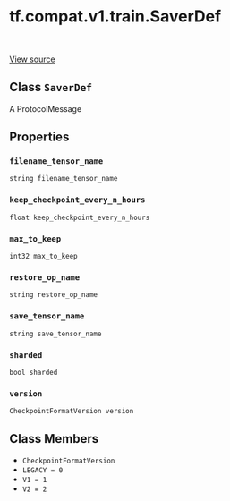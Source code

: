 <div itemscope itemtype="http://developers.google.com/ReferenceObject">
<meta itemprop="name" content="tf.compat.v1.train.SaverDef" />
<meta itemprop="path" content="Stable" />
<meta itemprop="property" content="filename_tensor_name"/>
<meta itemprop="property" content="keep_checkpoint_every_n_hours"/>
<meta itemprop="property" content="max_to_keep"/>
<meta itemprop="property" content="restore_op_name"/>
<meta itemprop="property" content="save_tensor_name"/>
<meta itemprop="property" content="sharded"/>
<meta itemprop="property" content="version"/>
<meta itemprop="property" content="CheckpointFormatVersion"/>
<meta itemprop="property" content="LEGACY"/>
<meta itemprop="property" content="V1"/>
<meta itemprop="property" content="V2"/>
</div>

# tf.compat.v1.train.SaverDef

<!-- Insert buttons and diff -->

<table class="tfo-notebook-buttons tfo-api" align="left">
</table>

<a target="_blank" href="/code/stable/tensorflow/core/protobuf/saver.proto">View source</a>



## Class `SaverDef`

A ProtocolMessage



<!-- Placeholder for "Used in" -->


## Properties

<h3 id="filename_tensor_name"><code>filename_tensor_name</code></h3>

`string filename_tensor_name`


<h3 id="keep_checkpoint_every_n_hours"><code>keep_checkpoint_every_n_hours</code></h3>

`float keep_checkpoint_every_n_hours`


<h3 id="max_to_keep"><code>max_to_keep</code></h3>

`int32 max_to_keep`


<h3 id="restore_op_name"><code>restore_op_name</code></h3>

`string restore_op_name`


<h3 id="save_tensor_name"><code>save_tensor_name</code></h3>

`string save_tensor_name`


<h3 id="sharded"><code>sharded</code></h3>

`bool sharded`


<h3 id="version"><code>version</code></h3>

`CheckpointFormatVersion version`




## Class Members

* `CheckpointFormatVersion` <a id="CheckpointFormatVersion"></a>
* `LEGACY = 0` <a id="LEGACY"></a>
* `V1 = 1` <a id="V1"></a>
* `V2 = 2` <a id="V2"></a>



